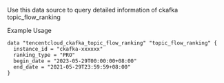 Use this data source to query detailed information of ckafka topic_flow_ranking

Example Usage

```hcl
data "tencentcloud_ckafka_topic_flow_ranking" "topic_flow_ranking" {
  instance_id = "ckafka-xxxxxx"
  ranking_type = "PRO"
  begin_date = "2023-05-29T00:00:00+08:00"
  end_date = "2021-05-29T23:59:59+08:00"
}
```